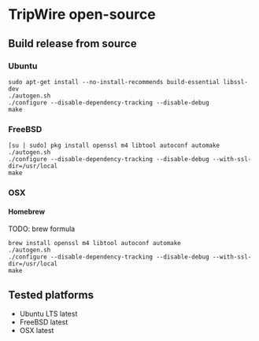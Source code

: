 # TripWire open-source

## Build release from source

### Ubuntu

```shell
sudo apt-get install --no-install-recommends build-essential libssl-dev
./autogen.sh
./configure --disable-dependency-tracking --disable-debug
make
```


### FreeBSD

```shell
[su | sudo] pkg install openssl m4 libtool autoconf automake
./autogen.sh
./configure --disable-dependency-tracking --disable-debug --with-ssl-dir=/usr/local
make
```


### OSX

#### Homebrew

TODO: brew formula

```shell
brew install openssl m4 libtool autoconf automake
./autogen.sh
./configure --disable-dependency-tracking --disable-debug --with-ssl-dir=/usr/local
make
```


## Tested platforms

- Ubuntu LTS latest
- FreeBSD latest
- OSX latest
